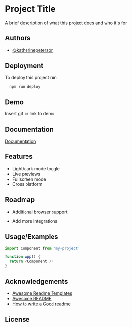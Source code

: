 # Project Title

A brief description of what this project does and who it's for


## Authors

- [@katherinepeterson](https://www.github.com/octokatherine)


## Deployment

To deploy this project run

```bash
  npm run deploy
```


## Demo

Insert gif or link to demo


## Documentation

[Documentation](https://linktodocumentation)


## Features

- Light/dark mode toggle
- Live previews
- Fullscreen mode
- Cross platform


## Roadmap

- Additional browser support

- Add more integrations


## Usage/Examples

```javascript
import Component from 'my-project'

function App() {
  return <Component />
}
```


## Acknowledgements

 - [Awesome Readme Templates](https://awesomeopensource.com/project/elangosundar/awesome-README-templates)
 - [Awesome README](https://github.com/matiassingers/awesome-readme)
 - [How to write a Good readme](https://bulldogjob.com/news/449-how-to-write-a-good-readme-for-your-github-project)


## License

